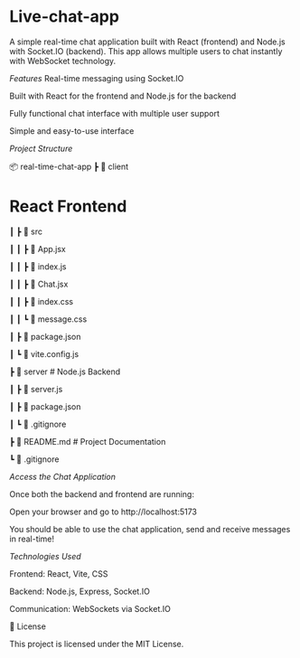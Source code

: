 # Live-chat-app
A simple real-time chat application built with React (frontend) and Node.js with Socket.IO (backend). This app allows multiple users to chat instantly with WebSocket technology.

*Features*
Real-time messaging using Socket.IO

Built with React for the frontend and Node.js for the backend

Fully functional chat interface with multiple user support

Simple and easy-to-use interface

 *Project Structure*

 📦 real-time-chat-app
 ┣ 📂 client          
 # React Frontend
 ┃ ┣ 📂 src
 
 ┃ ┃ ┣ 📜 App.jsx

 ┃ ┃ ┣ 📜 index.js
 
 ┃ ┃ ┣ 📜 Chat.jsx
 
 ┃ ┃ ┣ 📜 index.css
 
 ┃ ┃ ┗ 📜 message.css
 
 ┃ ┣ 📜 package.json
 
 ┃ ┗ 📜 vite.config.js
 
 ┣ 📂 server            # Node.js Backend
 
 ┃ ┣ 📜 server.js
 
 ┃ ┣ 📜 package.json
 
 ┃ ┗ 📜 .gitignore
 
 ┣ 📜 README.md         # Project Documentation
 
 ┗ 📜 .gitignore

 *Access the Chat Application*
 
Once both the backend and frontend are running:

Open your browser and go to http://localhost:5173

You should be able to use the chat application, send and receive messages in real-time!


*Technologies Used*

Frontend: React, Vite, CSS

Backend: Node.js, Express, Socket.IO

Communication: WebSockets via Socket.IO

📜 License

This project is licensed under the MIT License.

